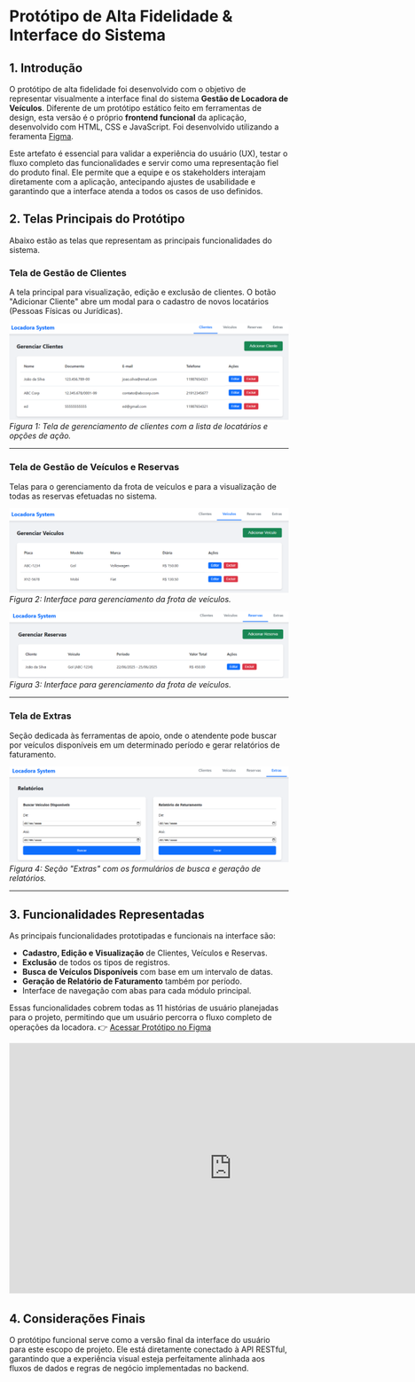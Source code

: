 # Protótipo de Alta Fidelidade & Interface do Sistema

## 1. Introdução

O protótipo de alta fidelidade foi desenvolvido com o objetivo de representar visualmente a interface final do sistema **Gestão de Locadora de Veículos**. Diferente de um protótipo estático feito em ferramentas de design, esta versão é o próprio **frontend funcional** da aplicação, desenvolvido com HTML, CSS e JavaScript. Foi desenvolvido utilizando a feramenta [Figma](https://www.figma.com/).

Este artefato é essencial para validar a experiência do usuário (UX), testar o fluxo completo das funcionalidades e servir como uma representação fiel do produto final. Ele permite que a equipe e os stakeholders interajam diretamente com a aplicação, antecipando ajustes de usabilidade e garantindo que a interface atenda a todos os casos de uso definidos.


## 2. Telas Principais do Protótipo

Abaixo estão as telas que representam as principais funcionalidades do sistema.

### Tela de Gestão de Clientes

A tela principal para visualização, edição e exclusão de clientes. O botão "Adicionar Cliente" abre um modal para o cadastro de novos locatários (Pessoas Físicas ou Jurídicas).

![Tela de Gestão de Clientes](../assets/tela_cliente.png)
*Figura 1: Tela de gerenciamento de clientes com a lista de locatários e opções de ação.*

---

### Tela de Gestão de Veículos e Reservas

Telas para o gerenciamento da frota de veículos e para a visualização de todas as reservas efetuadas no sistema.

![Tela de Gestão de Veículos](../assets/tela%20_veiculo.png)
*Figura 2: Interface para gerenciamento da frota de veículos.*

![Tela de Gestão de Reservas](../assets/tela_reserva.png)
*Figura 3: Interface para gerenciamento da frota de veículos.*

---

### Tela de Extras

Seção dedicada às ferramentas de apoio, onde o atendente pode buscar por veículos disponíveis em um determinado período e gerar relatórios de faturamento.

![Tela de Extras e Relatórios](../assets/tela_extra.png)
*Figura 4: Seção "Extras" com os formulários de busca e geração de relatórios.*

---

## 3. Funcionalidades Representadas

As principais funcionalidades prototipadas e funcionais na interface são:

-   **Cadastro, Edição e Visualização** de Clientes, Veículos e Reservas.
-   **Exclusão** de todos os tipos de registros.
-   **Busca de Veículos Disponíveis** com base em um intervalo de datas.
-   **Geração de Relatório de Faturamento** também por período.
-   Interface de navegação com abas para cada módulo principal.

Essas funcionalidades cobrem todas as 11 histórias de usuário planejadas para o projeto, permitindo que um usuário percorra o fluxo completo de operações da locadora.
👉 [Acessar Protótipo no Figma](https://www.figma.com/proto/rwLe4r9ilk3SdjUJpNxiY9/tppe1?node-id=0-1&t=f2qoEvRuLyNvDHDu-1)


<iframe style="border: 1px solid rgba(0, 0, 0, 0.1);" width="800" height="450" src="https://embed.figma.com/design/rwLe4r9ilk3SdjUJpNxiY9/tppe1?node-id=0-1&embed-host=share" allowfullscreen></iframe>


## 4. Considerações Finais

O protótipo funcional serve como a versão final da interface do usuário para este escopo de projeto. Ele está diretamente conectado à API RESTful, garantindo que a experiência visual esteja perfeitamente alinhada aos fluxos de dados e regras de negócio implementadas no backend.